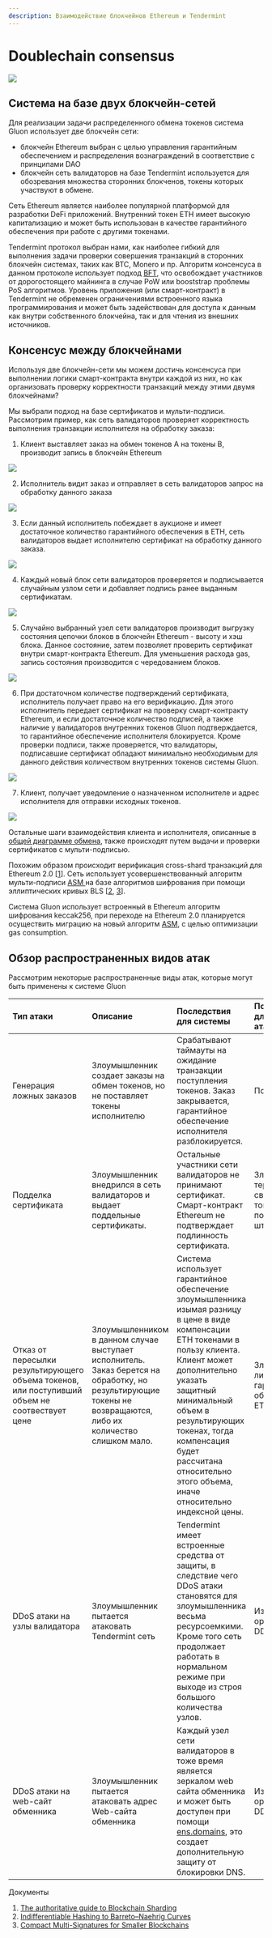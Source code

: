 ```yaml
---
description: Взаимодействие блокчейнов Ethereum и Tendermint
---
```


# Doublechain consensus



![](../.gitbook/assets/dc-overview.svg)

## Система на базе двух блокчейн-сетей

Для реализации задачи распределенного обмена токенов система Gluon использует две блокчейн сети:

* блокчейн Ethereum выбран с целью управления гарантийным обеспечением и распределения вознаграждений в соответствие с принципами DAO
* блокчейн сеть валидаторов на базе Tendermint используется для обозревания множества сторонних блокченов, токены которых участвуют в обмене.

Сеть Ethereum является наиболее популярной платформой для разработки DeFi приложений. Внутренний токен ETH имеет высокую капитализацию и может быть использован в качестве гарантийного обеспечения при работе с другими токенами.

Tendermint протокол выбран нами, как наиболее гибкий для выполнения задачи проверки совершения транзакций в сторонних блокчейн системах, таких как BTC, Monero и пр. Алгоритм консенсуса в данном протоколе использует подход [BFT](https://arxiv.org/abs/1807.04938), что освобождает участников от дорогостоящего майнинга в случае PoW или booststrap проблемы PoS алгоритмов. Уровень приложения \(или смарт-контракт\) в Tendermint не обременен ограничениями встроенного языка программирования и может быть задействован для доступа к данным как внутри собственного блокчейна, так и для чтения из внешних источников.

## Консенсус между блокчейнами

Используя две блокчейн-сети мы можем достичь консенсуса при выполнении логики смарт-контракта внутри каждой из них, но как организовать проверку корректности транзакций между этими двумя блокчейнами?

Мы выбрали подход на базе сертификатов и мульти-подписи. Рассмотрим пример, как сеть валидаторов проверяет корректность выполнения транзакции исполнителя на обработку заказа:

1. Клиент выставляет заказ на обмен токенов A на токены B, производит запись в блокчейн Ethereum

![](../.gitbook/assets/dc-overview-page-2-3.svg)

2. Исполнитель видит заказ и отправляет в сеть валидаторов запрос на обработку данного заказа

![](../.gitbook/assets/dc-overview-page-3.svg)

3. Если данный исполнитель побеждает в аукционе и имеет достаточное количество гарантийного обеспечения в ETH, сеть валидаторов выдает исполнителю сертификат на обработку данного заказа.

![](../.gitbook/assets/dc-overview-page-4.svg)

4. Каждый новый блок сети валидаторов проверяется и подписывается случайным узлом сети и добавляет подпись ранее выданным сертификатам.

![](../.gitbook/assets/dc-overview-page-5%20%281%29.svg)

5. Случайно выбранный узел сети валидаторов производит выгрузку состояния цепочки блоков в блокчейн Ethereum - высоту и хэш блока. Данное состояние, затем позволяет проверить сертификат внутри смарт-контракта Ethereum. Для уменьшения расхода gas, запись состояния производится с чередованием блоков.

![](../.gitbook/assets/dc-overview-page-5-1.svg)

6. При достаточном количестве подтверждений сертификата, исполнитель получает право на его верификацию. Для этого исполнитель передает сертификат на проверку смарт-контракту Ethereum, и если достаточное количество подписей, а также наличие у валидаторов внутренних токенов Gluon подтверждается, то гарантийное обеспечение исполнителя блокируется. Кроме проверки подписи, также проверяется, что валидаторы, подписавшие сертификат обладают минимально необходимым для данного действия количеством внутренних токенов системы Gluon.

![](../.gitbook/assets/dc-overview-page-5-4.svg)

7. Клиент, получает уведомление о назначенном исполнителе и адрес исполнителя для отправки исходных токенов.

![](../.gitbook/assets/dc-overview-page-6.svg)

Остальные шаги взаимодействия клиента и исполнителя, описанные в [общей диаграмме обмена](schemes.md#sequence-diagram), также происходят путем выдачи и проверки сертификатов с мульти-подписью.

Похожим образом происходит верификация cross-shard транзакций для Ethereum 2.0 \[[1](https://medium.com/nearprotocol/the-authoritative-guide-to-blockchain-sharding-part-1-1b53ed31e060)\]. Сеть использует усовершенствованный алгоритм мульти-подписи [ASM ](https://eprint.iacr.org/2018/483.pdf)на базе алгоритмов шифрования при помощи эллиптических кривых BLS \[[2](https://www.di.ens.fr/~fouque/pub/latincrypt12.pdf), [3](https://eprint.iacr.org/2018/483.pdf)\].

Система Gluon использует встроенный в Ethereum алгоритм шифрования keccak256, при переходе на Ethereum 2.0 планируется осуществить миграцию на новый алгоритм [ASM](https://eprint.iacr.org/2018/483.pdf), с целью оптимизации gas consumption.

## Обзор распространенных видов атак

Рассмотрим некоторые распространенные виды атак, которые могут быть применены к системе Gluon

| Тип атаки | Описание | Последствия для системы | Последствия для атакующего |
| :--- | :--- | :--- | :--- |
| Генерация ложных заказов | Злоумышленник создает заказы на обмен токенов, но не поставляет токены исполнителю | Срабатывают таймауты на ожидание транзакции поступления токенов. Заказ закрывается, гарантийное обеспечение исполнителя разблокируется. | Потеря gas |
| Подделка сертификата | Злоумышленник внедрился в сеть валидаторов и выдает поддельные сертификаты. | Остальные участники сети валидаторов не принимают сертификат. Смарт-контракт Ethereum не подтверждает подлинность сертификата. | Злоумышленник теряет часть своих Gluon токенов в последствии штрафа [TCR](https://hackernoon.com/token-curated-registry-tcr-design-patterns-4de6d18efa15). |
| Отказ от пересылки результирующего объема токенов, или поступивший объем не соотвествует цене | Злоумышленником в данном случае выступает исполнитель. Заказ берется на обработку, но результирующие токены не возвращаются, либо их количество слишком мало. | Система использует гарантийное обеспечение злоумышленника изымая разницу в цене в виде компенсации ETH токенами в пользу клиента. Клиент может дополнительно указать защитный минимальный объем в результирующих токенах, тогда компенсация будет рассчитана относительно этого объема, иначе относительно индексной цены. | Злоумышленник лишается части гарантийного обеспечения в ETH. |
| DDoS атаки на узлы валидатора | Злоумышленник пытается атаковать Tendermint сеть | Tendermint имеет встроенные средства от защиты, в следствие чего DDoS атаки становятся для злоумышленника весьма ресурсоемкими. Кроме того сеть продолжает работать в нормальном режиме при выходе из строя большого количества узлов. | Издержки на организацию DDoS атаки |
| DDoS атаки на web-сайт обменника | Злоумышленник пытается атаковать адрес Web-сайта обменника | Каждый узел сети валидаторов в тоже время является зеркалом web сайта обменника и может быть доступен при помощи [ens.domains](https://ens.domains/), это создает дополнительную защиту от блокировки DNS. | Издержки на организацию DDoS атаки |

Документы

1. [The authoritative guide to Blockchain Sharding](https://medium.com/nearprotocol/the-authoritative-guide-to-blockchain-sharding-part-1-1b53ed31e060)
2. [Indifferentiable Hashing to Barreto–Naehrig Curves](https://www.di.ens.fr/~fouque/pub/latincrypt12.pdf)
3. [Compact Multi-Signatures for Smaller Blockchains](https://eprint.iacr.org/2018/483.pdf)



